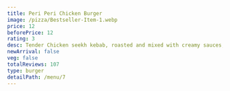 ```yaml
---
title: Peri Peri Chicken Burger
image: /pizza/Bestseller-Item-1.webp
price: 12
beforePrice: 12
rating: 3
desc: Tender Chicken seekh kebab, roasted and mixed with creamy sauces, layered with veggies.
newArrival: false
veg: false
totalReviews: 107
type: burger
detailPath: /menu/7
---
```

